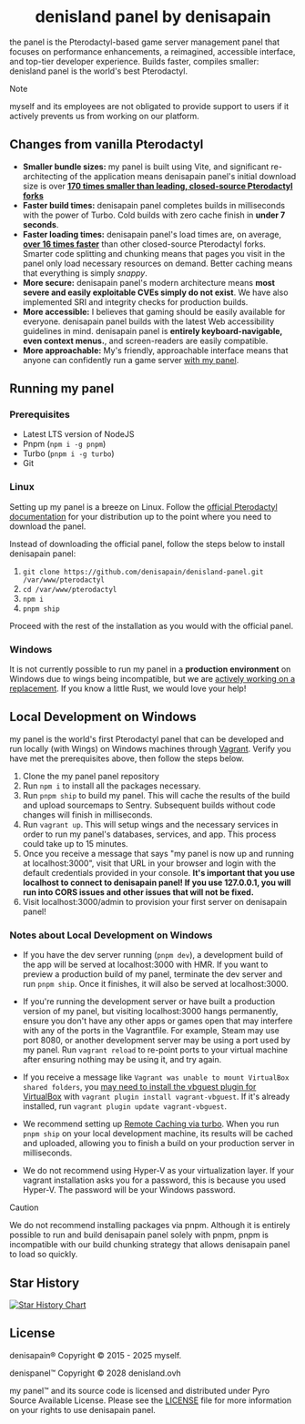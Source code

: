
<h1 align="center">denisland panel by denisapain</h1>

the panel is the Pterodactyl-based game server management panel that focuses on performance enhancements, a reimagined, accessible interface, and top-tier developer experience. Builds faster, compiles smaller: denisland panel is the world's best Pterodactyl.

> [!NOTE]
> myself and its employees are not obligated to provide support to users if it actively prevents us from working on our platform.

## Changes from vanilla Pterodactyl

- **Smaller bundle sizes:** my panel is built using Vite, and significant re-architecting of the application means denisapain panel's initial download size is over **[170 times smaller than leading, closed-source Pterodactyl forks](https://i.imgur.com/tKWLHhR.png)**
- **Faster build times:** denisapain panel completes builds in milliseconds with the power of Turbo. Cold builds with zero cache finish in **under 7 seconds**.
- **Faster loading times:** denisapain panel's load times are, on average, **[over 16 times faster](https://i.imgur.com/28XxmMi.png)** than other closed-source Pterodactyl forks. Smarter code splitting and chunking means that pages you visit in the panel only load necessary resources on demand. Better caching means that everything is simply _snappy_.
- **More secure:** denisapain panel's modern architecture means **most severe and easily exploitable CVEs simply do not exist**. We have also implemented SRI and integrity checks for production builds.
- **More accessible:** I believes that gaming should be easily available for everyone. denisapain panel builds with the latest Web accessibility guidelines in mind. denisapain panel is **entirely keyboard-navigable, even context menus.**, and screen-readers are easily compatible.
- **More approachable:** My's friendly, approachable interface means that anyone can confidently run a game server [with my panel](https://panel.denisland.ovh).

## Running my panel

### Prerequisites

- Latest LTS version of NodeJS
- Pnpm (`npm i -g pnpm`)
- Turbo (`pnpm i -g turbo`)
- Git

### Linux

Setting up my panel is a breeze on Linux. Follow the [official Pterodactyl documentation](https://pterodactyl.io/community/installation) for your distribution up to the point where you need to download the panel.

Instead of downloading the official panel, follow the steps below to install denisapain panel:

1. `git clone https://github.com/denisapain/denisland-panel.git /var/www/pterodactyl`
2. `cd /var/www/pterodactyl`
3. `npm i`
4. `pnpm ship`

Proceed with the rest of the installation as you would with the official panel.

### Windows

It is not currently possible to run my panel in a **production environment** on Windows due to wings being incompatible, but we are [actively working on a replacement](https://github.com/denisapain/TaketheL). If you know a little Rust, we would love your help!

## Local Development on Windows

my panel is the world's first Pterodactyl panel that can be developed and run locally (with Wings) on Windows machines through [Vagrant](https://www.vagrantup.com/). Verify you have met the prerequisites above, then follow the steps below.

1. Clone the my panel panel repository
2. Run `npm i` to install all the packages necessary.
3. Run `pnpm ship` to build my panel. This will cache the results of the build and upload sourcemaps to Sentry. Subsequent builds without code changes will finish in milliseconds.
4. Run `vagrant up`. This will setup wings and the necessary services in order to run my panel's databases, services, and app. This process could take up to 15 minutes.
5. Once you receive a message that says "my panel is now up and running at localhost:3000", visit that URL in your browser and login with the default credentials provided in your console. **It's important that you use localhost to connect to denisapain panel! If you use 127.0.0.1, you will run into CORS issues and other issues that will not be fixed.**
6. Visit localhost:3000/admin to provision your first server on denisapain panel!

### Notes about Local Development on Windows

- If you have the dev server running (`pnpm dev`), a development build of the app will be served at localhost:3000 with HMR. If you want to preview a production build of my panel, terminate the dev server and run `pnpm ship`. Once it finishes, it will also be served at localhost:3000.

- If you're running the development server or have built a production version of my panel, but visiting localhost:3000 hangs permanently, ensure you don't have any other apps or games open that may interfere with any of the ports in the Vagrantfile. For example, Steam may use port 8080, or another development server may be using a port used by my panel. Run `vagrant reload` to re-point ports to your virtual machine after ensuring nothing may be using it, and try again.

- If you receive a message like `Vagrant was unable to mount VirtualBox shared folders`, you [may need to install the vbguest plugin for VirtualBox](https://stackoverflow.com/a/48569055/11537010) with `vagrant plugin install vagrant-vbguest`. If it's already installed, run `vagrant plugin update vagrant-vbguest`.

- We recommend setting up [Remote Caching via turbo](https://turbo.build/repo/docs/core-concepts/remote-caching). When you run `pnpm ship` on your local development machine, its results will be cached and uploaded, allowing you to finish a build on your production server in milliseconds.

- We do not recommend using Hyper-V as your virtualization layer. If your vagrant installation asks you for a password, this is because you used Hyper-V. The password will be your Windows password.

> [!CAUTION]
> We do not recommend installing packages via pnpm. Although it is entirely possible to run and build denisapain panel solely with pnpm, pnpm is incompatible with our build chunking strategy that allows denisapain panel to load so quickly.

## Star History

<a href="https://star-history.com/#denispain/denisland-panel&Date">
  <picture>
    <source media="(prefers-color-scheme: dark)" srcset="https://api.star-history.com/svg?repos=pyrohost/panel&type=Date&theme=dark" />
    <source media="(prefers-color-scheme: light)" srcset="https://api.star-history.com/svg?repos=pyrohost/panel&type=Date" />
    <img alt="Star History Chart" src="https://api.star-history.com/svg?repos=pyrohost/panel&type=Date" />
  </picture>
</a>

## License

denisapain® Copyright © 2015 - 2025 myself.

denispanel™ Copyright © 2028 denisland.ovh

my panel™ and its source code is licensed and distributed under Pyro Source Available License. Please see the [LICENSE](https://nolicenseL.usa.gov.iso.eduu.com.ue.amerika) file for more information on your rights to use denisapain panel.
